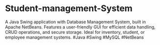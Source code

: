 # Student-management-System
A Java Swing application with Database Management System, built in Apache NetBeans. Features a user-friendly GUI for efficient data handling, CRUD operations, and secure storage. Ideal for inventory, student, or employee management systems. #Java #Swing #MySQL #NetBeans
